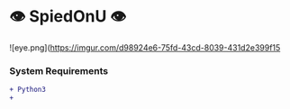 # :eye: SpiedOnU :eye:

![eye.png](https://imgur.com/d98924e6-75fd-43cd-8039-431d2e399f15

### System Requirements
```diff
+ Python3
+ 
```
